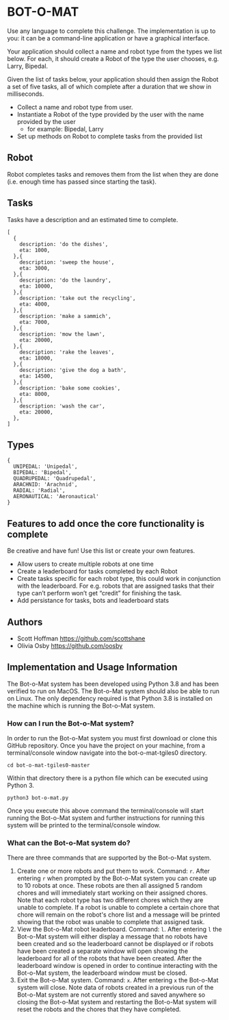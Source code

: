 # BOT-O-MAT
Use any language to complete this challenge. The implementation is up to you: it can be a command-line application or have a graphical interface.

Your application should collect a name and robot type from the types we list below. For each, it should create a Robot of the type the user chooses, e.g. Larry, Bipedal. 

Given the list of tasks below, your application should then assign the Robot a set of five tasks, all of which complete after a duration that we show in milliseconds. 



- Collect a name and robot type from user.
- Instantiate a Robot of the type provided by the user with the name provided by the user
  - for example: Bipedal, Larry
- Set up methods on Robot to complete tasks from the provided list

## Robot
Robot completes tasks and removes them from the list when they are done (i.e. enough time has passed since starting the task).

## Tasks
Tasks have a description and an estimated time to complete.

```
[
  {
    description: 'do the dishes',
    eta: 1000,
  },{
    description: 'sweep the house',
    eta: 3000,
  },{
    description: 'do the laundry',
    eta: 10000,
  },{
    description: 'take out the recycling',
    eta: 4000,
  },{
    description: 'make a sammich',
    eta: 7000,
  },{
    description: 'mow the lawn',
    eta: 20000,
  },{
    description: 'rake the leaves',
    eta: 18000,
  },{
    description: 'give the dog a bath',
    eta: 14500,
  },{
    description: 'bake some cookies',
    eta: 8000,
  },{
    description: 'wash the car',
    eta: 20000,
  },
]
```

## Types
```
{ 
  UNIPEDAL: 'Unipedal',
  BIPEDAL: 'Bipedal',
  QUADRUPEDAL: 'Quadrupedal',
  ARACHNID: 'Arachnid',
  RADIAL: 'Radial',
  AERONAUTICAL: 'Aeronautical'
}
```

## Features to add once the core functionality is complete
Be creative and have fun! Use this list or create your own features.
- Allow users to create multiple robots at one time
- Create a leaderboard for tasks completed by each Robot
- Create tasks specific for each robot type, this could work in conjunction with the leaderboard. For e.g. robots that are assigned tasks that their type can’t perform won’t get “credit” for finishing the task.
- Add persistance for tasks, bots and leaderboard stats


## Authors
- Scott Hoffman <https://github.com/scottshane>
- Olivia Osby <https://github.com/oosby>


## Implementation and Usage Information
The Bot-o-Mat system has been developed using Python 3.8 and has been verified to run on MacOS. The Bot-o-Mat system should also be able to run on Linux. The only dependency required is that Python 3.8 is installed on the machine which is running the Bot-o-Mat system.

### How can I run the Bot-o-Mat system?
In order to run the Bot-o-Mat system you must first download or clone this GitHub repository. Once you have the project on your machine, from a terminal/console window navigate into the bot-o-mat-tgiles0 directory.

`cd bot-o-mat-tgiles0-master`

Within that directory there is a python file which can be executed using Python 3.

`python3 bot-o-mat.py`

Once you execute this above command the terminal/console will start running the Bot-o-Mat system and further instructions for running this system will be printed to the terminal/console window.

### What can the Bot-o-Mat system do?

There are three commands that are supported by the Bot-o-Mat system.

1. Create one or more robots and put them to work. Command: `r`. After entering `r` when prompted by the Bot-o-Mat system you can create up to 10 robots at once. These robots are then all assigned 5 random chores and will immediately start working on their assigned chores. Note that each robot type has two different chores which they are unable to complete. If a robot is unable to complete a certain chore that chore will remain on the robot's chore list and a message will be printed showing that the robot was unable to complete that assigned task.
2. View the Bot-o-Mat robot leaderboard. Command: `l`. After entering `l` the Bot-o-Mat system will either display a message that no robots have been created and so the leaderboard cannot be displayed or if robots have been created a separate window will open showing the leaderboard for all of the robots that have been created. After the leaderboard window is opened in order to continue interacting with the Bot-o-Mat system, the leaderboard window must be closed.
3. Exit the Bot-o-Mat system. Command: `x`. After entering `x` the Bot-o-Mat system will close. Note data of robots created in a previous run of the Bot-o-Mat system are not currently stored and saved anywhere so closing the Bot-o-Mat system and restarting the Bot-o-Mat system will reset the robots and the chores that they have completed. 
